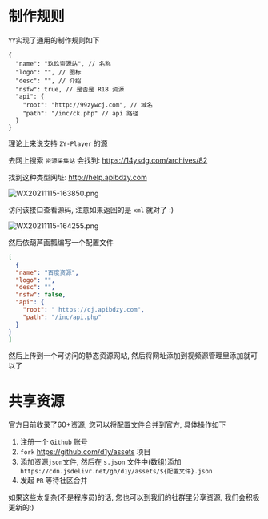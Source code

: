# 制作规则

`YY`实现了通用的制作规则如下

```jsonc
{
  "name": "玖玖资源站", // 名称
  "logo": "", // 图标
  "desc": "", // 介绍
  "nsfw": true, // 是否是 R18 资源
  "api": {
    "root": "http://99zywcj.com", // 域名
    "path": "/inc/ck.php" // api 路径
  }
}
```

理论上来说支持 `ZY-Player` 的源

去网上搜索 `资源采集站` 会找到: https://14ysdg.com/archives/82

找到这种类型网址: http://help.apibdzy.com

![WX20211115-163850.png](https://i.loli.net/2021/11/15/AwfBn2yzMRXdTm6.png)

访问该接口查看源码, 注意如果返回的是 `xml` 就对了 :)

![WX20211115-164255.png](https://i.loli.net/2021/11/15/j6UEP7AnIwJMV5Y.png)

然后依葫芦画瓢编写一个配置文件

```json
[
  {
  "name": "百度资源",
  "logo": "",
  "desc": "",
  "nsfw": false,
  "api": {
    "root": " https://cj.apibdzy.com",
    "path": "/inc/api.php"
  }
}
]
```

然后上传到一个可访问的静态资源网站, 然后将网址添加到视频源管理里添加就可以了

# 共享资源

官方目前收录了60+资源, 您可以将配置文件合并到官方, 具体操作如下

1. 注册一个 `Github` 账号
2. `fork` https://github.com/d1y/assets 项目
3. 添加资源`json`文件, 然后在 `s.json` 文件中(数组)添加 `https://cdn.jsdelivr.net/gh/d1y/assets/${配置文件}.json`
4. 发起 `PR` 等待社区合并

如果这些太复杂(不是程序员)的话, 您也可以到我们的社群里分享资源, 我们会积极更新的:)